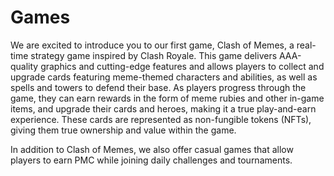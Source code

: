 # Games

We are excited to introduce you to our first game, Clash of Memes, a real-time strategy game inspired by Clash Royale. This game delivers AAA-quality graphics and cutting-edge features and allows players to collect and upgrade cards featuring meme-themed characters and abilities, as well as spells and towers to defend their base. As players progress through the game, they can earn rewards in the form of meme rubies and other in-game items, and upgrade their cards and heroes, making it a true play-and-earn experience. These cards are represented as non-fungible tokens (NFTs), giving them true ownership and value within the game.

In addition to Clash of Memes, we also offer casual games that allow players to earn PMC while joining daily challenges and tournaments.&#x20;

